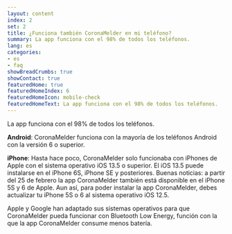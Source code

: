 ```yaml
---
layout: content
index: 2
set: 2
title: ¿Funciona también CoronaMelder en mi teléfono?
summary: La app funciona con el 98% de todos los teléfonos.
lang: es
categories:
- es
- faq
showBreadCrumbs: true
showContact: true
featuredHome: true
featuredHomeIndex: 6
featuredHomeIcon: mobile-check
featuredHomeText: La app funciona con el 98% de todos los teléfonos.
---
```

La app funciona con el 98% de todos los teléfonos.

**Android**: CoronaMelder funciona con la mayoría de los teléfonos Android con la versión 6 o superior.

**iPhone**: Hasta hace poco, CoronaMelder solo funcionaba con iPhones de Apple con el sistema operativo iOS 13.5 o superior. El iOS 13.5 puede instalarse en el iPhone 6S, iPhone SE y posteriores. Buenas noticias: a partir del 25 de febrero la app CoronaMelder también está disponible en el iPhone 5S y 6 de Apple. Aun así, para poder instalar la app CoronaMelder, debes actualizar tu iPhone 5S o 6 al sistema operativo iOS 12.5.

Apple y Google han adaptado sus sistemas operativos para que CoronaMelder pueda funcionar con Bluetooth Low Energy, función con la que la app CoronaMelder consume menos batería.
